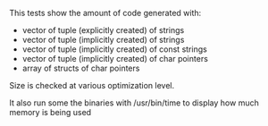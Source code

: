 This tests show the amount of code generated with:
* vector of tuple (explicitly created) of strings
* vector of tuple (implicitly created) of strings
* vector of tuple (implicitly created) of const strings
* vector of tuple (implicitly created) of char pointers
* array of structs of char pointers

Size is checked at various optimization level.

It also run some the binaries with /usr/bin/time to display how much memory is being used
